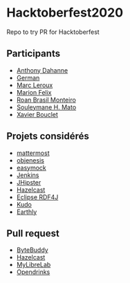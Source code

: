 # Hacktoberfest2020
Repo to try PR for Hacktoberfest

## Participants

* [Anthony Dahanne](https://github.com/anthonydahanne)
* [German]()
* [Marc Leroux](https://github.com/Ckram)
* [Marion Felix](https://github.com/marionFlx)
* [Roan Brasil Monteiro](https://github.com/roanbrasil)
* [Souleymane H. Mato](https://github.com/souleymatoo)
* [Xavier Bouclet](https://github.com/mikrethor)

## Projets considérés

* [mattermost](https://github.com/search?q=is%3Aissue+org%3Amattermost+label%3AHacktoberfest+is%3Aopen)
* [objenesis](https://github.com/easymock/objenesis/issues?q=is%3Aissue+is%3Aopen+label%3Ahacktoberfest)
* [easymock](https://github.com/easymock/easymock/issues?q=is%3Aissue+is%3Aopen+label%3Ahacktoberfest)
* [Jenkins](https://github.com/search?q=org%3Ajenkinsci+org%3Ajenkins-infra+org%3Ajenkins-zh+is%3Aissue+is%3Aopen+label%3Ahacktoberfest)
* [JHipster](https://github.com/jhipster/generator-jhipster/labels/hacktoberfest)
* [Hazelcast](https://github.com/search?q=is%3Aissue+org%3Ahazelcast++label%3AHacktoberfest+is%3Aopen&type=issues)
* [Eclipse RDF4J](https://github.com/search?q=is%3Aissue+is%3Aopen+label%3Ahacktoberfest+org%3Aeclipse&type=Issues)
* [Kudo](https://github.com/kudobuilder/kudo/labels/Hacktoberfest)
* [Earthly](https://github.com/earthly/earthly/labels/hacktoberfest)

## Pull request

* [ByteBuddy](https://github.com/raphw/byte-buddy/pull/935)
* [Hazelcast](https://github.com/hazelcast/hazelcast-nodejs-client/pull/624)
* [MyLibreLab](https://github.com/moralesg/MyLibreLab/pull/1)
* [Opendrinks](https://github.com/alfg/opendrinks/pull/762)
